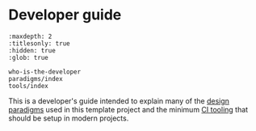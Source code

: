# Developer guide

```{toctree}
:maxdepth: 2
:titlesonly: true
:hidden: true
:glob: true

who-is-the-developer
paradigms/index
tools/index
```

This is a developer's guide intended to explain many of the [design paradigms]
used in this template project and the minimum [CI tooling] that should be setup
in modern projects.

[design paradigms]: paradigms/index.md
[CI tooling]: tools/index.md
